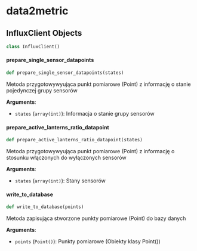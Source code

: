 # data2metric

<a id="components.data2metric.InfluxClient"></a>

## InfluxClient Objects

```python
class InfluxClient()
```

<a id="components.data2metric.InfluxClient.prepare_single_sensor_datapoints"></a>

#### prepare\_single\_sensor\_datapoints

```python
def prepare_single_sensor_datapoints(states)
```
Metoda przygotowywyująca punkt pomiarowe (Point) z informację o stanie pojedynczej grupy sensorów

**Arguments**:

- `states` (`array(int)`): Informacja o stanie grupy sensorów

<a id="components.data2metric.InfluxClient.prepare_active_lanterns_ratio_datapoint"></a>

#### prepare\_active\_lanterns\_ratio\_datapoint

```python
def prepare_active_lanterns_ratio_datapoint(states)
```
Metoda przygotowywyująca punkt pomiarowe (Point) z informację o stosunku włączonych do wyłączonych sensorów

**Arguments**:

- `states` (`array(int)`): Stany sensorów

<a id="components.data2metric.InfluxClient.write_to_database"></a>

#### write\_to\_database

```python
def write_to_database(points)
```
Metoda zapisująca stworzone punkty pomiarowe (Point) do bazy danych
 
**Arguments**:

- `points` (`Point()`): Punkty pomiarowe (Obiekty klasy Point())
